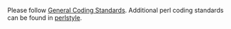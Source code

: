 Please follow [General Coding Standards](/doc/coding_standards.md).
Additional perl coding standards can be found in [perlstyle](http://perldoc.perl.org/perlstyle.html).
